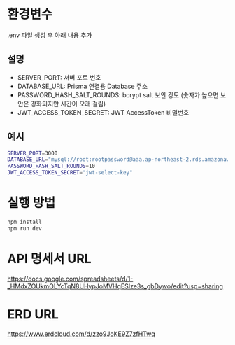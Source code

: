 # 환경변수

.env 파일 생성 후 아래 내용 추가

## 설명

- SERVER_PORT: 서버 포트 번호
- DATABASE_URL: Prisma 연결용 Database 주소
- PASSWORD_HASH_SALT_ROUNDS: bcrypt salt 보안 강도 (숫자가 높으면 보안은 강화되지만 시간이 오래 걸림)
- JWT_ACCESS_TOKEN_SECRET: JWT AccessToken 비밀번호

## 예시

```bash
SERVER_PORT=3000
DATABASE_URL="mysql://root:rootpassword@aaa.ap-northeast-2.rds.amazonaws.com:3306/nodejs-advance"
PASSWORD_HASH_SALT_ROUNDS=10
JWT_ACCESS_TOKEN_SECRET="jwt-select-key"
```

# 실행 방법

```bash
npm install
npm run dev
```

# API 명세서 URL

https://docs.google.com/spreadsheets/d/1-_HMdxZOUkmOLYcTqN8UHypJoMVHqESIze3s_gbDywo/edit?usp=sharing

# ERD URL

https://www.erdcloud.com/d/zzo9JoKE9Z7zfHTwq
